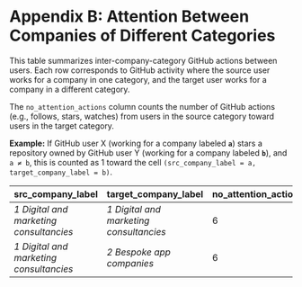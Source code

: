 # Appendix B: Attention Between Companies of Different Categories

This table summarizes inter-company-category GitHub actions between users.
Each row corresponds to GitHub activity where the source user works for a company in one category, and the target user works for a company in a different category.

The `no_attention_actions` column counts the number of GitHub actions (e.g., follows, stars, watches) from users in the source category toward users in the target category.

**Example:**
If GitHub user X (working for a company labeled **`a`**) stars a repository owned by GitHub user Y (working for a company labeled **`b`**), and `a ≠ b`, this is counted as 1 toward the cell `(src_company_label = a, target_company_label = b)`.

| **src_company_label** | **target_company_label** | **no_attention_actions** |
|---|---|---|
| *1 Digital and marketing consultancies* | *1 Digital and marketing consultancies* | 6 |
| *1 Digital and marketing consultancies* | *2 Bespoke app companies* | 6 |
